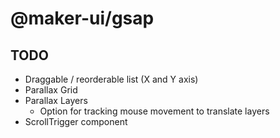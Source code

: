 # @maker-ui/gsap

## TODO

- Draggable / reorderable list (X and Y axis)
- Parallax Grid
- Parallax Layers
  - Option for tracking mouse movement to translate layers
- ScrollTrigger component
